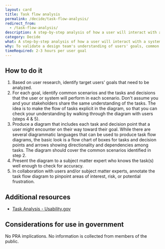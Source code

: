 ```yaml
---
layout: card
title: Task flow analysis
permalink: /decide/task-flow-analysis/
redirect_from:
  - /task-flow-analysis/
description: A step-by-step analysis of how a user will interact with a system in order to reach a goal. This analysis is documented in a diagram that traces a user's possible paths through sequences of tasks and decision points in pursuit of their goal. The tasks and decision points should represent steps taken by the user, as well as steps taken by the system.
category: Decide
what: A step-by-step analysis of how a user will interact with a system in order to reach a goal. This analysis is documented in a diagram that traces a user's possible paths through sequences of tasks and decision points in pursuit of their goal. The tasks and decision points should represent steps taken by the user, as well as steps taken by the system.
why: To validate a design team's understanding of users' goals, common scenarios, and tasks, and to illustrate in a solution-agnostic way the overall flow of tasks through which a user progresses to accomplish a goal.  Task flow diagrams also help surface obstacles in the way of users achieving their goal.
timeRequired: 2-3 hours per user goal
---
```


## How to do it

1. Based on user research, identify target users' goals that need to be analyzed.
1. For each goal, identify common scenarios and the tasks and decisions that the user or system will perform in each scenario. Don't assume you and your stakeholders share the same understanding of the tasks. The idea is to make the flow of tasks explicit in the diagram, so that you can check your understanding by walking through the diagram with users (steps 4 & 5).
1. Produce a diagram that includes each task and decision point that a user might encounter on their way toward their goal. While there are several diagrammatic languages that can be used to produce task flow diagrams, the basic look is a flow chart of boxes for tasks and decision points and arrows showing directionality and dependencies among tasks. The diagram should cover the common scenarios identified in step 2.
1. Present the diagram to a subject matter expert who knows the task(s) well enough to check for accuracy.
1. In collaboration with users and/or subject matter experts, annotate the task flow diagram to pinpoint areas of interest, risk, or potential frustration.

<section class="method--section method--section--additional-resources" markdown="1">

## Additional resources

- <a href="http://www.usability.gov/how-to-and-tools/methods/task-analysis.html" class="usa-link">Task Analysis - Usability.gov</a> 
</section>
<section class="method--section method--section--government-considerations" markdown="1" >

## Considerations for use in government

No PRA implications. No information is collected from members of the public.
</section>
